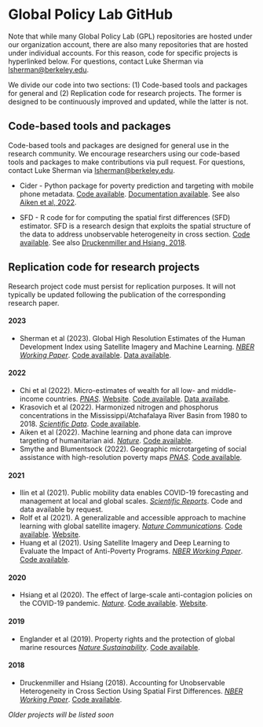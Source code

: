 # Global Policy Lab GitHub
Note that while many Global Policy Lab (GPL) repositories are hosted under our organization account, there are also many repositories that are hosted under individual accounts. For this reason, code for specific projects is hyperlinked below. For questions, contact Luke Sherman via lsherman@berkeley.edu.

We divide our code into two sections: (1) Code-based tools and packages for general and (2) Replication code for research projects. The former is designed to be continuously improved and updated, while the latter is not. 


## Code-based tools and packages
Code-based tools and packages are designed for general use in the research community. We encourage researchers using our code-based tools and packages to make contributions via pull request. For questions, contact Luke Sherman via lsherman@berkeley.edu.

- Cider - Python package for poverty prediction and targeting with mobile phone metadata. [Code available](https://github.com/Global-Policy-Lab/cider). [Documentation available](https://global-policy-lab.github.io/cider-documentation/intro.html). See also [Aiken et al, 2022](https://www.nature.com/articles/s41586-022-04484-9).

- SFD - R code for for computing the spatial first differences (SFD) estimator. SFD is a research design that exploits the spatial structure of the data to address unobservable heterogeneity in cross section. [Code available](https://github.com/hdruckenmiller/SFD). See also [Druckenmiller and Hsiang, 2018](https://www.nber.org/papers/w25177).

## Replication code for research projects
Research project code must persist for replication purposes. It will not typically be updated following the publication of the corresponding research paper.

#### 2023
- Sherman et al (2023). Global High Resolution Estimates of the Human Development Index using Satellite Imagery and Machine Learning. [_NBER Working Paper_](https://www.nber.org/papers/w31044). [Code available](https://github.com/lukesherman/hdi_downscaling_mosaiks). [Data available](https://www.mosaiks.org/hdi).

#### 2022
- Chi et al (2022). Micro-estimates of wealth for all low- and middle-income countries. [_PNAS_](https://www.pnas.org/doi/pdf/10.1073/pnas.2113658119). [Website](http://www.povertymaps.net/#4.09/-12.84/27.34/-15.2/60). [Code available](https://github.com/g-chi/lmic-poverty). [Data availabe](https://data.humdata.org/dataset/relative-wealth-index).
- Krasovich et al (2022). Harmonized nitrogen and phosphorus concentrations in the Mississippi/Atchafalaya River Basin from 1980 to 2018. [_Scientific Data_](https://www.nature.com/articles/s41597-022-01650-6). [Code available](https://doi.org/10.4211/hs.9547035cf37940eb9b500b7994a378a1).
- Aiken et al (2022). Machine learning and phone data can improve targeting of humanitarian aid. [_Nature_](https://www.nature.com/articles/s41586-022-04484-9). [Code available](https://github.com/emilylaiken/togo-targeting-replication/).
- Smythe and Blumentsock (2022). Geographic microtargeting of social assistance with high-resolution poverty maps [_PNAS_](https://www.pnas.org/doi/pdf/10.1073/pnas.2113658119). [Code available](https://github.com/issmythe/nigeria_poverty_mapping). 

#### 2021
- Ilin et al (2021). Public mobility data enables COVID-19 forecasting and management at local and global scales. [_Scientific Reports_](https://www.nature.com/articles/s41598-021-92892-8). Code and data available by request.
- Rolf et al (2021). A generalizable and accessible approach to machine learning with global satellite imagery. [_Nature Communications_](https://www.nature.com/articles/s41467-021-24638-z). [Code available](https://github.com/Global-Policy-Lab/mosaiks-paper). [Website](https://www.mosaiks.org).
- Huang et al (2021). Using Satellite Imagery and Deep Learning to Evaluate the Impact of Anti-Poverty Programs. [_NBER Working Paper_](https://www.nber.org/papers/w29105). [Code available](https://github.com/luna983/beyond-nightlight).

#### 2020
- Hsiang et al (2020). The effect of large-scale anti-contagion policies on the COVID-19 pandemic. [_Nature_](https://www.nature.com/articles/s41586-020-2404-8). [Code available](https://codeocean.com/capsule/1887579/tree/v1). [Website](http://www.globalpolicy.science/covid19).

#### 2019
- Englander et al (2019). Property rights and the protection of global marine resources [_Nature Sustainability_](https://www.nature.com/articles/s41893-019-0389-9#code-availability). [Code available](https://github.com/englander/replication_eez).

#### 2018
- Druckenmiller and Hsiang (2018). Accounting for Unobservable Heterogeneity in Cross Section Using Spatial First Differences. [_NBER Working Paper_](https://www.nber.org/papers/w25177). [Code available](https://github.com/hdruckenmiller/SFD).


_Older projects will be listed soon_

